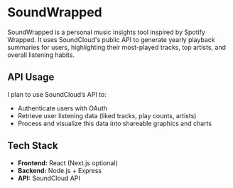 # SoundWrapped
SoundWrapped is a personal music insights tool inspired by Spotify Wrapped. It uses SoundCloud's public API to generate yearly playback summaries for users, highlighting their most-played tracks, top artists, and overall listening habits.

## API Usage
I plan to use SoundCloud’s API to:
- Authenticate users with OAuth
- Retrieve user listening data (liked tracks, play counts, artists)
- Process and visualize this data into shareable graphics and charts

## Tech Stack
- **Frontend:** React (Next.js optional)
- **Backend:** Node.js + Express
- **API:** SoundCloud API
